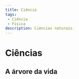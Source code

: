 ```yaml
---
title: Ciência
tags:
 - Ciência
 - Física
description: Ciências naturais.
---
```


# Ciências

## A árvore da vida
